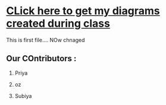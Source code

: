 # [CLick here to get my diagrams created during class ](./ESI-AZ400=all-4-days.drawio.pdf)
This is first file.... NOw chnaged

## Our COntributors :
1. Priya

2. oz

3. Subiya

